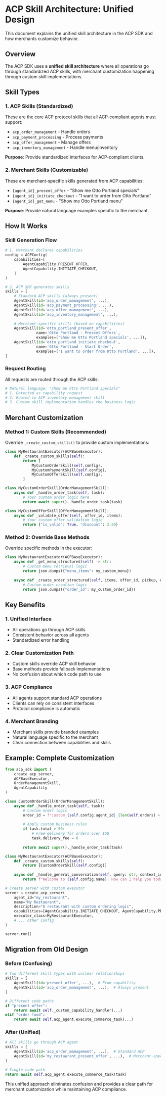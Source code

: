 # ACP Skill Architecture: Unified Design

This document explains the unified skill architecture in the ACP SDK and how merchants customize behavior.

## Overview

The ACP SDK uses a **unified skill architecture** where all operations go through standardized ACP skills, with merchant customization happening through custom skill implementations.

## Skill Types

### 1. **ACP Skills** (Standardized)
These are the core ACP protocol skills that all ACP-compliant agents must support:

- `acp_order_management` - Handle orders
- `acp_payment_processing` - Process payments  
- `acp_offer_management` - Manage offers
- `acp_inventory_management` - Handle menu/inventory

**Purpose**: Provide standardized interfaces for ACP-compliant clients.

### 2. **Merchant Skills** (Customizable)
These are merchant-specific skills generated from ACP capabilities:

- `{agent_id}_present_offer` - "Show me Otto Portland specials"
- `{agent_id}_initiate_checkout` - "I want to order from Otto Portland"
- `{agent_id}_get_menu` - "Show me Otto Portland menu"

**Purpose**: Provide natural language examples specific to the merchant.

## How It Works

### Skill Generation Flow

```python
# 1. Merchant declares capabilities
config = ACPConfig(
    capabilities=[
        AgentCapability.PRESENT_OFFER,
        AgentCapability.INITIATE_CHECKOUT,
    ]
)

# 2. ACP SDK generates skills
skills = [
    # Standard ACP skills (always present)
    AgentSkill(id='acp_order_management', ...),
    AgentSkill(id='acp_payment_processing', ...),
    AgentSkill(id='acp_offer_management', ...),
    AgentSkill(id='acp_inventory_management', ...),
    
    # Merchant-specific skills (based on capabilities)
    AgentSkill(id='otto_portland_present_offer', 
              name='Otto Portland - Present Offers',
              examples=['Show me Otto Portland specials', ...]),
    AgentSkill(id='otto_portland_initiate_checkout',
              name='Otto Portland - Start Order', 
              examples=['I want to order from Otto Portland', ...]),
]
```

### Request Routing

All requests are routed through the ACP skills:

```python
# Natural language: "Show me Otto Portland specials"
# 1. Detected as capability request
# 2. Routed to ACP inventory management skill
# 3. Custom skill implementation handles the business logic
```

## Merchant Customization

### Method 1: Custom Skills (Recommended)

Override `_create_custom_skills()` to provide custom implementations:

```python
class MyRestaurantExecutor(ACPBaseExecutor):
    def _create_custom_skills(self):
        return [
            MyCustomOrderSkill(self.config),
            MyCustomPaymentSkill(self.config),
            MyCustomOfferSkill(self.config),
        ]

class MyCustomOrderSkill(OrderManagementSkill):
    async def _handle_order_task(self, task):
        # Your custom order logic here
        return await super()._handle_order_task(task)

class MyCustomOfferSkill(OfferManagementSkill):
    async def _validate_offer(self, offer_id, items):
        # Your custom offer validation logic
        return {"is_valid": True, "discount": 2.50}
```

### Method 2: Override Base Methods

Override specific methods in the executor:

```python
class MyRestaurantExecutor(ACPBaseExecutor):
    async def _get_menu_structured(self) -> str:
        # Custom menu retrieval logic
        return json.dumps({"menu_items": my_custom_menu})
    
    async def _create_order_structured(self, items, offer_id, pickup, delivery_address, special_instructions) -> str:
        # Custom order creation logic
        return json.dumps({"order_id": my_custom_order_id})
```

## Key Benefits

### 1. **Unified Interface**
- All operations go through ACP skills
- Consistent behavior across all agents
- Standardized error handling

### 2. **Clear Customization Path**
- Custom skills override ACP skill behavior
- Base methods provide fallback implementations
- No confusion about which code path to use

### 3. **ACP Compliance**
- All agents support standard ACP operations
- Clients can rely on consistent interfaces
- Protocol compliance is automatic

### 4. **Merchant Branding**
- Merchant skills provide branded examples
- Natural language specific to the merchant
- Clear connection between capabilities and skills

## Example: Complete Customization

```python
from acp_sdk import (
    create_acp_server, 
    ACPBaseExecutor,
    OrderManagementSkill,
    AgentCapability
)

class CustomOrderSkill(OrderManagementSkill):
    async def _handle_order_task(self, task):
        # Custom order logic
        order_id = f"custom_{self.config.agent_id}_{len(self.orders) + 1}"
        
        # Apply custom business rules
        if task.total > 50:
            # Free delivery for orders over $50
            task.delivery_fee = 0
        
        return await super()._handle_order_task(task)

class MyRestaurantExecutor(ACPBaseExecutor):
    def _create_custom_skills(self):
        return [CustomOrderSkill(self.config)]
    
    async def _handle_general_conversation(self, query: str, context_id: str) -> str:
        return f"Welcome to {self.config.name}! How can I help you today?"

# Create server with custom executor
server = create_acp_server(
    agent_id="my_restaurant",
    name="My Restaurant", 
    description="A restaurant with custom ordering logic",
    capabilities=[AgentCapability.INITIATE_CHECKOUT, AgentCapability.PROCESS_PAYMENT],
    executor_class=MyRestaurantExecutor,
    # ... other config
)

server.run()
```

## Migration from Old Design

### Before (Confusing)
```python
# Two different skill types with unclear relationships
skills = [
    AgentSkill(id='present_offer', ...),  # From capability
    AgentSkill(id='acp_order_management', ...),  # Always present
]

# Different code paths
if "present offer":
    return await self._custom_capability_handler(...)
elif "order food":  
    return await self.acp_agent.execute_commerce_task(...)
```

### After (Unified)
```python
# All skills go through ACP agent
skills = [
    AgentSkill(id='acp_order_management', ...),  # Standard ACP
    AgentSkill(id='my_restaurant_present_offer', ...),  # Merchant-specific
]

# Single code path
return await self.acp_agent.execute_commerce_task(task)
```

This unified approach eliminates confusion and provides a clear path for merchant customization while maintaining ACP compliance.
